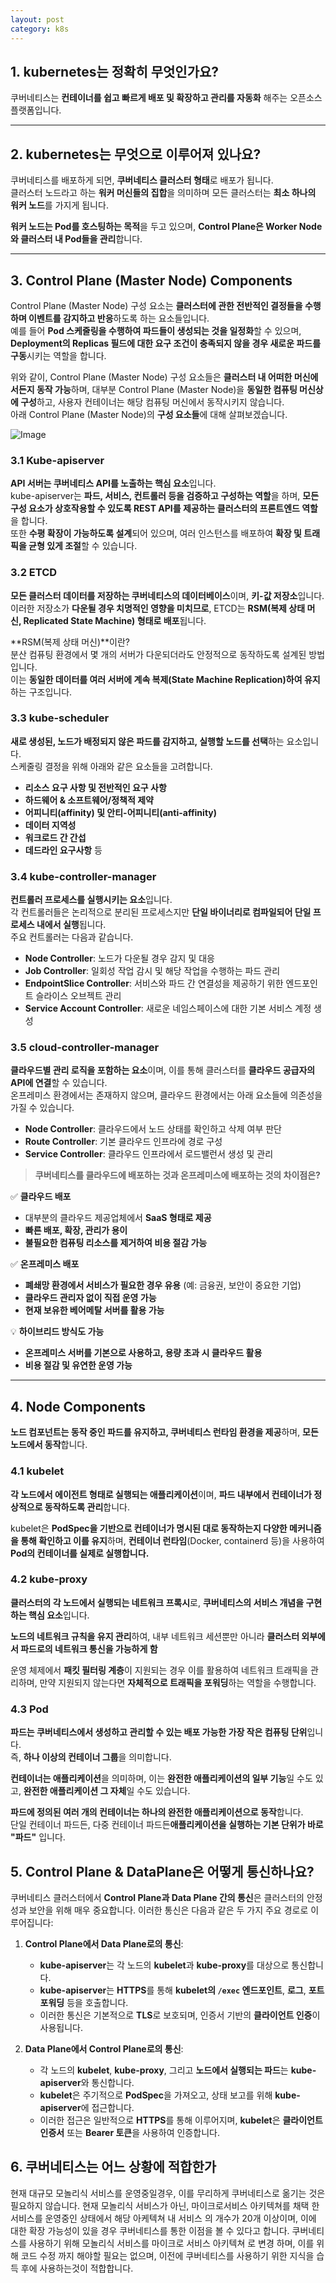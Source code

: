 ```yaml
---
layout: post
category: k8s
---
```

## 1. kubernetes는 정확히 무엇인가요?
쿠버네티스는 **컨테이너를 쉽고 빠르게 배포 및 확장하고 관리를 자동화** 해주는 오픈소스 플랫폼입니다. 

---

## 2. kubernetes는 무엇으로 이루어져 있나요?
쿠버네티스를 배포하게 되면, **쿠버네티스 클러스터 형태**로 배포가 됩니다.  
클러스터 노드라고 하는 **워커 머신들의 집합**을 의미하며 모든 클러스터는 **최소 하나의 워커 노드**를 가지게 됩니다.  

**워커 노드는 Pod를 호스팅하는 목적**을 두고 있으며, **Control Plane은 Worker Node와 클러스터 내 Pod들을 관리**합니다.

---

## 3. Control Plane (Master Node) Components  
Control Plane (Master Node) 구성 요소는 **클러스터에 관한 전반적인 결정들을 수행하며 이벤트를 감지하고 반응**하도록 하는 요소들입니다.  
예를 들어 **Pod 스케줄링을 수행하여 파드들이 생성되는 것을 일정화**할 수 있으며, **Deployment의 Replicas 필드에 대한 요구 조건이 충족되지 않을 경우 새로운 파드를 구동**시키는 역할을 합니다.  



위와 같이, Control Plane (Master Node) 구성 요소들은 **클러스터 내 어떠한 머신에서든지 동작 가능**하며, 대부분 Control Plane (Master Node)을 **동일한 컴퓨팅 머신상에 구성**하고, 사용자 컨테이너는 해당 컴퓨팅 머신에서 동작시키지 않습니다.  
아래 Control Plane (Master Node)의 **구성 요소들**에 대해 살펴보겠습니다.  



![Image](https://github.com/user-attachments/assets/bb9d1dd2-c72f-4719-8df1-9bf214486441)

### 3.1 Kube-apiserver  
**API 서버는 쿠버네티스 API를 노출하는 핵심 요소**입니다.  
kube-apiserver는 **파드, 서비스, 컨트롤러 등을 검증하고 구성하는 역할**을 하며, **모든 구성 요소가 상호작용할 수 있도록 REST API를 제공하는 클러스터의 프론트엔드 역할**을 합니다.  
또한 **수평 확장이 가능하도록 설계**되어 있으며, 여러 인스턴스를 배포하여 **확장 및 트래픽을 균형 있게 조절**할 수 있습니다.

### 3.2 ETCD  
**모든 클러스터 데이터를 저장하는 쿠버네티스의 데이터베이스**이며, **키-값 저장소**입니다.  
이러한 저장소가 **다운될 경우 치명적인 영향을 미치므로**, ETCD는 **RSM(복제 상태 머신, Replicated State Machine) 형태로 배포**됩니다.

**RSM(복제 상태 머신)**이란?  
분산 컴퓨팅 환경에서 몇 개의 서버가 다운되더라도 안정적으로 동작하도록 설계된 방법입니다.  
이는 **동일한 데이터를 여러 서버에 계속 복제(State Machine Replication)하여 유지**하는 구조입니다.

### 3.3 kube-scheduler  
**새로 생성된, 노드가 배정되지 않은 파드를 감지하고, 실행할 노드를 선택**하는 요소입니다.  
스케줄링 결정을 위해 아래와 같은 요소들을 고려합니다.
- **리소스 요구 사항 및 전반적인 요구 사항**
- **하드웨어 & 소프트웨어/정책적 제약**
- **어피니티(affinity) 및 안티-어피니티(anti-affinity)**
- **데이터 지역성**
- **워크로드 간 간섭**
- **데드라인 요구사항** 등

### 3.4 kube-controller-manager  
**컨트롤러 프로세스를 실행시키는 요소**입니다.  
각 컨트롤러들은 논리적으로 분리된 프로세스지만 **단일 바이너리로 컴파일되어 단일 프로세스 내에서 실행**됩니다.  
주요 컨트롤러는 다음과 같습니다.
- **Node Controller**: 노드가 다운될 경우 감지 및 대응
- **Job Controller**: 일회성 작업 감시 및 해당 작업을 수행하는 파드 관리
- **EndpointSlice Controller**: 서비스와 파드 간 연결성을 제공하기 위한 엔드포인트 슬라이스 오브젝트 관리
- **Service Account Controller**: 새로운 네임스페이스에 대한 기본 서비스 계정 생성

### 3.5 cloud-controller-manager  
**클라우드별 관리 로직을 포함하는 요소**이며, 이를 통해 클러스터를 **클라우드 공급자의 API에 연결**할 수 있습니다.  
온프레미스 환경에서는 존재하지 않으며, 클라우드 환경에서는 아래 요소들에 의존성을 가질 수 있습니다.
- **Node Controller**: 클라우드에서 노드 상태를 확인하고 삭제 여부 판단
- **Route Controller**: 기본 클라우드 인프라에 경로 구성
- **Service Controller**: 클라우드 인프라에서 로드밸런서 생성 및 관리

> **쿠버네티스를 클라우드에 배포하는 것과 온프레미스에 배포하는 것의 차이점은?**  

✅ **클라우드 배포**  
- 대부분의 클라우드 제공업체에서 **SaaS 형태로 제공**  
- **빠른 배포, 확장, 관리가 용이**  
- **불필요한 컴퓨팅 리소스를 제거하여 비용 절감 가능**  

✅ **온프레미스 배포**  
- **폐쇄망 환경에서 서비스가 필요한 경우 유용** (예: 금융권, 보안이 중요한 기업)  
- **클라우드 관리자 없이 직접 운영 가능**  
- **현재 보유한 베어메탈 서버를 활용 가능**  

💡 **하이브리드 방식도 가능**  
- **온프레미스 서버를 기본으로 사용하고, 용량 초과 시 클라우드 활용**  
- **비용 절감 및 유연한 운영 가능**  


---

## 4. Node Components  
**노드 컴포넌트는 동작 중인 파드를 유지하고, 쿠버네티스 런타임 환경을 제공**하며, **모든 노드에서 동작**합니다.

### 4.1 kubelet  
**각 노드에서 에이전트 형태로 실행되는 애플리케이션**이며, **파드 내부에서 컨테이너가 정상적으로 동작하도록 관리**합니다.  

kubelet은 **PodSpec을 기반으로 컨테이너가 명시된 대로 동작하는지 다양한 메커니즘을 통해 확인하고 이를 유지**하며, **컨테이너 런타임**(Docker, containerd 등)을 사용하여 **Pod의 컨테이너를 실제로 실행합니다.**


### 4.2 kube-proxy  
**클러스터의 각 노드에서 실행되는 네트워크 프록시**로, **쿠버네티스의 서비스 개념을 구현하는 핵심 요소**입니다.  

**노드의 네트워크 규칙을 유지 관리**하여, 내부 네트워크 세션뿐만 아니라 **클러스터 외부에서 파드로의 네트워크 통신을 가능하게 함**  

운영 체제에서 **패킷 필터링 계층**이 지원되는 경우 이를 활용하여 네트워크 트래픽을 관리하며, 만약 지원되지 않는다면 **자체적으로 트래픽을 포워딩**하는 역할을 수행합니다.



### 4.3 Pod 
**파드는 쿠버네티스에서 생성하고 관리할 수 있는 배포 가능한 가장 작은 컴퓨팅 단위**입니다.  
즉, **하나 이상의 컨테이너 그룹**을 의미합니다.

**컨테이너는 애플리케이션**을 의미하며, 이는 **완전한 애플리케이션의 일부 기능**일 수도 있고, **완전한 애플리케이션 그 자체**일 수도 있습니다.

**파드에 정의된 여러 개의 컨테이너는 하나의 완전한 애플리케이션으로 동작**합니다.  
단일 컨테이너 파드든, 다중 컨테이너 파드든**애플리케이션을 실행하는 기본 단위가 바로 "파드"** 입니다.


## 5. Control Plane & DataPlane은 어떻게 통신하나요?
쿠버네티스 클러스터에서 **Control Plane과 Data Plane 간의 통신**은 클러스터의 안정성과 보안을 위해 매우 중요합니다. 이러한 통신은 다음과 같은 두 가지 주요 경로로 이루어집니다:

1. **Control Plane에서 Data Plane로의 통신**:  
   - **kube-apiserver**는 각 노드의 **kubelet**과 **kube-proxy**를 대상으로 통신합니다.
   - **kube-apiserver**는 **HTTPS**를 통해 **kubelet의 `/exec` 엔드포인트**, **로그**, **포트 포워딩** 등을 호출합니다.
   - 이러한 통신은 기본적으로 **TLS**로 보호되며, 인증서 기반의 **클라이언트 인증**이 사용됩니다.

2. **Data Plane에서 Control Plane로의 통신**:  
   - 각 노드의 **kubelet**, **kube-proxy**, 그리고 **노드에서 실행되는 파드**는 **kube-apiserver**와 통신합니다.
   - **kubelet**은 주기적으로 **PodSpec**을 가져오고, 상태 보고를 위해 **kube-apiserver**에 접근합니다.
   - 이러한 접근은 일반적으로 **HTTPS**를 통해 이루어지며, **kubelet**은 **클라이언트 인증서** 또는 **Bearer 토큰**을 사용하여 인증합니다.


## 6. 쿠버네티스는 어느 상황에 적합한가
현재 대규모 모놀리식 서비스를 운영중일경우, 이를 무리하게 쿠버네티스로 옮기는 것은 필요하지 않습니다. 현재 모놀리식 서비스가 아닌, 마이크로서비스 아키텍쳐를 채택 한 서비스를 운영중인 상태에서 해당 아케텍쳐 내 서비스 의 개수가 20개 이상이며, 이에 대한 확장 가능성이 있을 경우 쿠버네티스를 통한 이점을 볼 수 있다고 합니다. 
쿠버네티스를 사용하기 위해 모놀리식 서비스를 마이크로 서비스 아키텍쳐 로 변경 하며, 이를 위해 코드 수정 까지 해야할 필요는 없으며, 이전에 쿠버네티스를 사용하기 위한 지식을 습득 후에 사용하는것이 적합합니다.